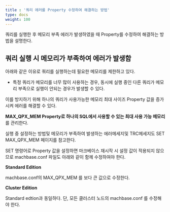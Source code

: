 ```yaml
---
title : '쿼리 에러를 Property 수정하여 해결하는 방법'
type: docs
weight: 100
---
```


쿼리를 실행한 후 메모리 부족 에러가 발생하였을 때 Property를 수정하여 해결하는 방법을 설명한다.


## 쿼리 실행 시 메모리가 부족하여 에러가 발생함
아래와 같은 이유로 쿼리를 실행하는데 필요한 메모리를 제한하고 있다.

* 특정 쿼리가 메모리를 너무 많이 사용하는 경우, 동시에 실행 중인 다른 쿼리가 메모리 부족으로 실행이 안되는 경우가 발생할 수 있다.

이를 방지하기 위해 하나의 쿼리가 사용가능한 메모리 최대 사이즈 Property 값을 증가시켜 에러를 해결할 수 있다.

**MAX_QPX_MEM Property로 하나의 SQL에서 사용할 수 있는 최대 사용 가능 메모리**를 관리한다.

실행 중 설정하는 방법및 메모리가 부족하여 발생하는 에러메세지및 TRC메세지도 SET MAX_QPX_MEM 페이지를 참고한다.

SET 명령어로 Property 값을 설정하면 마크베이스 재시작 시 설정 값이 적용되지 않으므로 machbase.conf 파일도 아래와 같이 함께 수정하여야 한다.

**Standard Edition**

machbase.conf의 MAX_QPX_MEM 를 보다 큰 값으로 수정한다.

**Cluster Edition**

Standard edtion과 동일하다. 단, 모든 클러스터 노드의 machbase.conf 를 수정해야 한다.
